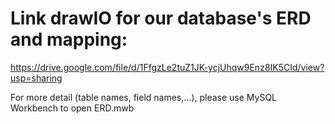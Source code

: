# Link drawIO for our database's ERD and mapping:

https://drive.google.com/file/d/1FfgzLe2tuZ1JK-ycjUhqw9Enz8IK5CId/view?usp=sharing

For more detail (table names, field names,...), please use MySQL Workbench to open ERD.mwb